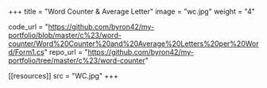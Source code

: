 +++
title = "Word Counter & Average Letter"
image = "wc.jpg"
weight = "4"

code_url = "https://github.com/byron42/my-portfolio/blob/master/c%23/word-counter/Word%20Counter%20and%20Average%20Letters%20per%20Word/Form1.cs"
repo_url = "https://github.com/byron42/my-portfolio/tree/master/c%23/word-counter"

[[resources]]
src = "WC.jpg"
+++